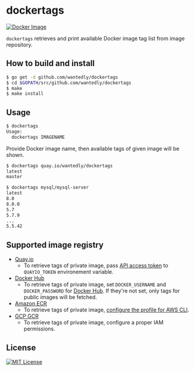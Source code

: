 # dockertags

[![Docker Image](https://img.shields.io/docker/build/wantedly/dockertags)](https://hub.docker.com/r/wantedly/dockertags)

`dockertags` retrieves and print available Docker image tag list from image repository.

## How to build and install

```bash
$ go get -d github.com/wantedly/dockertags
$ cd $GOPATH/src/github.com/wantedly/dockertags
$ make
$ make install
```

## Usage

```bash
$ dockertags
Usage:
  dockertags IMAGENAME
```

Provide Docker image name, then available tags of given image will be shown.

```bash
$ dockertags quay.io/wantedly/dockertags
latest
master

$ dockertags mysql/mysql-server
latest
8.0
8.0.0
5.7
5.7.9
...
5.5.42
```

## Supported image registry

- [Quay.io](https://quay.io)
  - To retrieve tags of private image, pass [API access token](http://docs.quay.io/api/) to `QUAYIO_TOKEN` environement variable.
- [Docker Hub](https://hub.docker.com)
  - To retrieve tags of private image, set `DOCKER_USERNAME` and `DOCKER_PASSWORD` for [Docker Hub](hub.docker.com). If they're not set, only tags for public images will be fetched.
- [Amazon ECR](https://aws.amazon.com/ecr/)
  - To retrieve tags of private image, [configure the profile for AWS CLI](https://docs.aws.amazon.com/cli/latest/userguide/cli-configure-quickstart.html).
- [GCP GCR](https://cloud.google.com/container-registry)
  - To retrieve tags of private image, configure a proper IAM permissions.

## License
[![MIT License](http://img.shields.io/badge/license-MIT-blue.svg?style=flat)](LICENSE)
